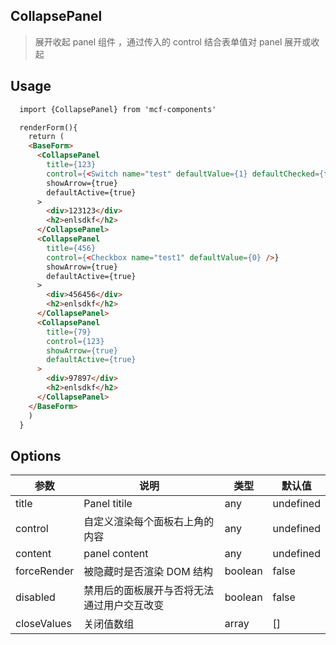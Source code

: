 ## CollapsePanel

> 展开收起 panel 组件 ，通过传入的 control 结合表单值对 panel 展开或收起

## Usage

>

```html
  import {CollapsePanel} from 'mcf-components'

  renderForm(){
    return (
    <BaseForm>
      <CollapsePanel
        title={123}
        control={<Switch name="test" defaultValue={1} defaultChecked={true} />}
        showArrow={true}
        defaultActive={true}
      >
        <div>123123</div>
        <h2>enlsdkf</h2>
      </CollapsePanel>
      <CollapsePanel
        title={456}
        control={<Checkbox name="test1" defaultValue={0} />}
        showArrow={true}
        defaultActive={true}
      >
        <div>456456</div>
        <h2>enlsdkf</h2>
      </CollapsePanel>
      <CollapsePanel
        title={79}
        control={123}
        showArrow={true}
        defaultActive={true}
      >
        <div>97897</div>
        <h2>enlsdkf</h2>
      </CollapsePanel>
    </BaseForm>
    )
  }
```

## Options

| 参数        | 说明                                       | 类型    | 默认值    |
| ----------- | ------------------------------------------ | ------- | --------- |
| title       | Panel titile                               | any     | undefined |
| control     | 自定义渲染每个面板右上角的内容             | any     | undefined |
| content     | panel content                              | any     | undefined |
| forceRender | 被隐藏时是否渲染 DOM 结构                  | boolean | false     |
| disabled    | 禁用后的面板展开与否将无法通过用户交互改变 | boolean | false     |
| closeValues | 关闭值数组                                 | array   | []        |
